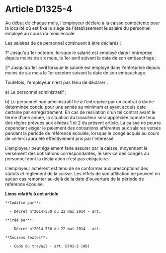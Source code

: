 # Article D1325-4

Au début de chaque mois, l'employeur déclare à la caisse compétente pour la localité où est fixé le siège de l'établissement
le salaire du personnel employé au cours du mois écoulé.

Les salaires de ce personnel continuent à être déclarés :

1° Jusqu'au 1er octobre, lorsque le salarié est employé dans l'entreprise depuis moins de six mois, le 1er avril suivant la
date de son embauchage ;

2° Jusqu'au 1er avril lorsque le salarié est employé dans l'entreprise depuis moins de six mois le 1er octobre suivant la
date de son embauchage.

Toutefois, l'employeur n'est pas tenu de déclarer :

a) Le personnel administratif ;

b) Le personnel non administratif lié à l'entreprise par un contrat à durée déterminée conclu pour une année au minimum et
ayant acquis date certaine par enregistrement. En cas de résiliation d'un tel contrat avant le terme d'une année, la
situation du travailleur sera appréciée compte tenu des règles prévues aux alinéas 1 et 2 du présent article. La caisse ne
pourra cependant exiger le paiement des cotisations afférentes aux salaires versés pendant la période de référence écoulée,
lorsque le congé acquis au cours de celle-ci aura été effectivement pris par l'intéressé.

L'employeur peut également faire assurer par la caisse, moyennant le versement des cotisations correspondantes, le service
des congés au personnel dont la déclaration n'est pas obligatoire.

L'employeur adhérent est tenu de se conformer aux prescriptions des statuts et règlement de la caisse. Les effets de son
affiliation ne peuvent en aucun cas remonter au-delà de la date d'ouverture de la période de référence écoulée.

**Liens relatifs à cet article**

	**Codifié par**:

	  - Décret n°2014-530 du 22 mai 2014 - art.

	**Créé par**:

	  - Décret n°2014-530 du 22 mai 2014 - art.

	**Anciens textes**:

	  - Code du travail - art. D741-3 (Ab)
